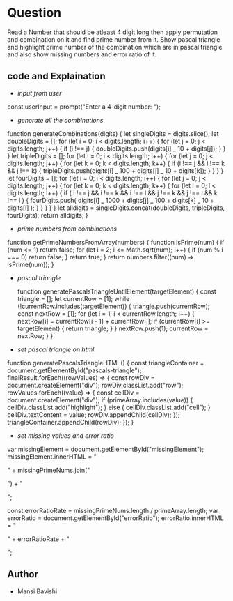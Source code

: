 # Question

Read a Number that should be atleast 4 digit long then apply permutation and combination on it and find prime number from it. Show pascal triangle and highlight prime number of the combination which are in pascal triangle and also show missing numbers and error ratio of it.

## code and Explaination

- _input from user_

const userInput = prompt("Enter a 4-digit number: ");

- _generate all the combinations_

function generateCombinations(digits) {
let singleDigits = digits.slice();
let doubleDigits = [];
for (let i = 0; i < digits.length; i++) {
for (let j = 0; j < digits.length; j++) {
if (i !== j) {
doubleDigits.push(digits[i] _ 10 + digits[j]);
}
}
}
let tripleDigits = [];
for (let i = 0; i < digits.length; i++) {
for (let j = 0; j < digits.length; j++) {
for (let k = 0; k < digits.length; k++) {
if (i !== j && i !== k && j !== k) {
tripleDigits.push(digits[i] _ 100 + digits[j] _ 10 + digits[k]);
}
}
}
}
let fourDigits = [];
for (let i = 0; i < digits.length; i++) {
for (let j = 0; j < digits.length; j++) {
for (let k = 0; k < digits.length; k++) {
for (let l = 0; l < digits.length; l++) {
if (
i !== j &&
i !== k &&
i !== l &&
j !== k &&
j !== l &&
k !== l
) {
fourDigits.push(
digits[i] _ 1000 + digits[j] _ 100 + digits[k] _ 10 + digits[l]
);
}
}
}
}
}
let alldigits = singleDigits.concat(doubleDigits, tripleDigits, fourDigits);
return alldigits;
}

- _prime numbers from combinations_

function getPrimeNumbersFromArray(numbers) {
function isPrime(num) {
if (num <= 1) return false;
for (let i = 2; i <= Math.sqrt(num); i++) {
if (num % i === 0) return false;
}
return true;
}
return numbers.filter((num) => isPrime(num));
}

- _pascal triangle_

  function generatePascalsTriangleUntilElement(targetElement) {
  const triangle = [];
  let currentRow = [1];
  while (!currentRow.includes(targetElement)) {
  triangle.push(currentRow);
  const nextRow = [1];
  for (let i = 1; i < currentRow.length; i++) {
  nextRow[i] = currentRow[i - 1] + currentRow[i];
  if (currentRow[i] >= targetElement) {
  return triangle;
  }
  }
  nextRow.push(1);
  currentRow = nextRow;
  }
  }

- _set pascal triangle on html_

function generatePascalsTriangleHTML() {
const triangleContainer = document.getElementById("pascals-triangle");
finalResult.forEach((rowValues) => {
const rowDiv = document.createElement("div");
rowDiv.classList.add("row");
rowValues.forEach((value) => {
const cellDiv = document.createElement("div");
if (primeArray.includes(value)) {
cellDiv.classList.add("highlight");
} else {
cellDiv.classList.add("cell");
}
cellDiv.textContent = value;
rowDiv.appendChild(cellDiv);
});
triangleContainer.appendChild(rowDiv);
});
}

- _set missing values and error ratio_

var missingElement = document.getElementById("missingElement");
missingElement.innerHTML = "<p>" + missingPrimeNums.join("</p><p>") + "</p>";

const errorRatioRate = missingPrimeNums.length / primeArray.length;
var errorRatio = document.getElementById("errorRatio");
errorRatio.innerHTML = "<p>" + errorRatioRate + "</p>";

## Author

- Mansi Bavishi
